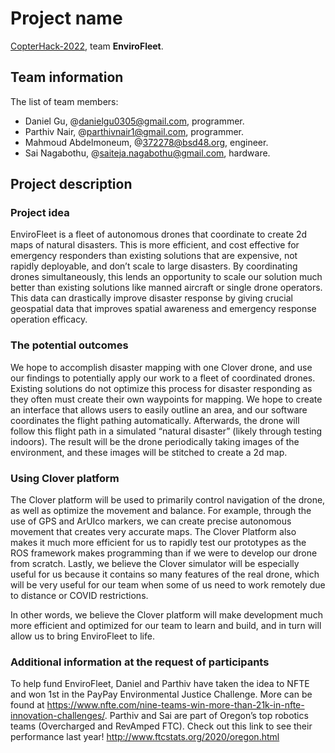 # Project name

[CopterHack-2022](copterhack2022.md), team **EnviroFleet**.

## Team information

The list of team members:

* Daniel Gu, @danielgu0305@gmail.com, programmer.
* Parthiv Nair, @parthivnair1@gmail.com, programmer.
* Mahmoud Abdelmoneum, @372278@bsd48.org, engineer.
* Sai Nagabothu, @saiteja.nagabothu@gmail.com, hardware.


## Project description

### Project idea

EnviroFleet is a fleet of autonomous drones that coordinate to create 2d maps of natural disasters. This is more efficient, and cost effective for emergency responders than existing solutions that are expensive, not rapidly deployable, and don’t scale to large disasters. By coordinating drones simultaneously, this lends an opportunity to scale our solution much better than existing solutions like manned aircraft or single drone operators. This data can drastically improve disaster response by giving crucial geospatial data that improves spatial awareness and emergency response operation efficacy. 

### The potential outcomes

We hope to accomplish disaster mapping with one Clover drone, and use our findings to potentially apply our work to a fleet of coordinated drones. Existing solutions do not optimize this process for disaster responding as they often must create their own waypoints for mapping. We hope to create an interface that allows users to easily outline an area, and our software coordinates the flight pathing automatically. Afterwards, the drone will follow this flight path in a simulated “natural disaster” (likely through testing indoors). The result will be the drone periodically taking images of the environment, and these images will be stitched to create a 2d map. 

### Using Clover platform
The Clover platform will be used to primarily control navigation of the drone, as well as optimize the movement and balance. For example, through the use of GPS and ArUIco markers, we can create precise autonomous movement that creates very accurate maps. The Clover Platform also makes it much more efficient for us to rapidly test our prototypes as the ROS framework makes programming than if we were to develop our drone from scratch. Lastly, we believe the Clover simulator will be especially useful for us because it contains so many features of the real drone, which will be very useful for our team when some of us need to work remotely due to distance or COVID restrictions.

In other words, we believe the Clover platform will make development much more efficient and optimized for our team to learn and build, and in turn will allow us to bring EnviroFleet to life. 



### Additional information at the request of participants

To help fund EnviroFleet, Daniel and Parthiv have taken the idea to NFTE and won 1st in the PayPay Environmental Justice Challenge. More can be found at https://www.nfte.com/nine-teams-win-more-than-21k-in-nfte-innovation-challenges/.
Parthiv and Sai are part of Oregon’s top robotics teams (Overcharged and RevAmped FTC). Check out this link to see their performance last year! 
http://www.ftcstats.org/2020/oregon.html
